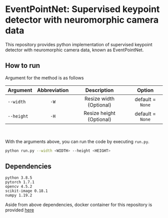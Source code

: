 # EventPointNet: Supervised keypoint detector with neuromorphic camera data
This repository provides python implementation of supervised keypoint detector with neuromorphic camera data, known as EventPointNet. 

## How to run
Argument for the method is as follows

| Argument | Abbreviation | Description | Option |
|---|:---:|:---:|:---:|
|`--width`|`-W`| Resize width (Optional) |default = `None`|
|`--height`|`-H`| Resize height (Optional) |default = `None`|

<br>

With the arguments above, you can run the code by executing `run.py`.

```bash
python run.py --width <WIDTH> --height <HEIGHT> 
```

## Dependencies

```
python 3.8.5
pytorch 1.7.1
opencv 4.5.2
scikit-image 0.18.1
numpy 1.19.2
```

Aside from above dependencies, docker container for this repository is provided [here](https://hub.docker.com/r/rllabsnu/eventpointnet)
